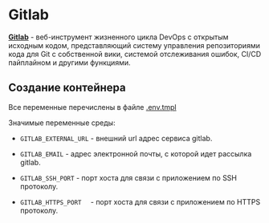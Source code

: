 # Gitlab

[**Gitlab**](https://docs.gitlab.com/) - веб-инструмент жизненного цикла DevOps с открытым исходным кодом, представляющий систему управления репозиториями кода для Git с собственной вики, системой отслеживания ошибок, CI/CD пайплайном и другими функциями.

## Создание контейнера

Все переменные перечислены в файле [.env.tmpl](compose/.env.tmpl)

Значимые переменные среды:

- `GITLAB_EXTERNAL_URL` - внешний url адрес сервиса gitlab.
- `GITLAB_EMAIL`        - адрес электронной почты, с которой идет рассылка gitlab.

- `GITLAB_SSH_PORT`     - порт хоста для связи с приложением по SSH протоколу.
- `GITLAB_HTTPS_PORT  ` - порт хоста для связи с приложением по HTTPS протоколу.
